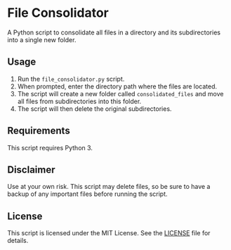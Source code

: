 # File Consolidator

A Python script to consolidate all files in a directory and its subdirectories into a single new folder.

## Usage

1. Run the `file_consolidator.py` script.
2. When prompted, enter the directory path where the files are located.
3. The script will create a new folder called `consolidated_files` and move all files from subdirectories into this folder.
4. The script will then delete the original subdirectories.

## Requirements

This script requires Python 3.

## Disclaimer

Use at your own risk. This script may delete files, so be sure to have a backup of any important files before running the script.

## License

This script is licensed under the MIT License. See the [LICENSE](LICENSE) file for details.
